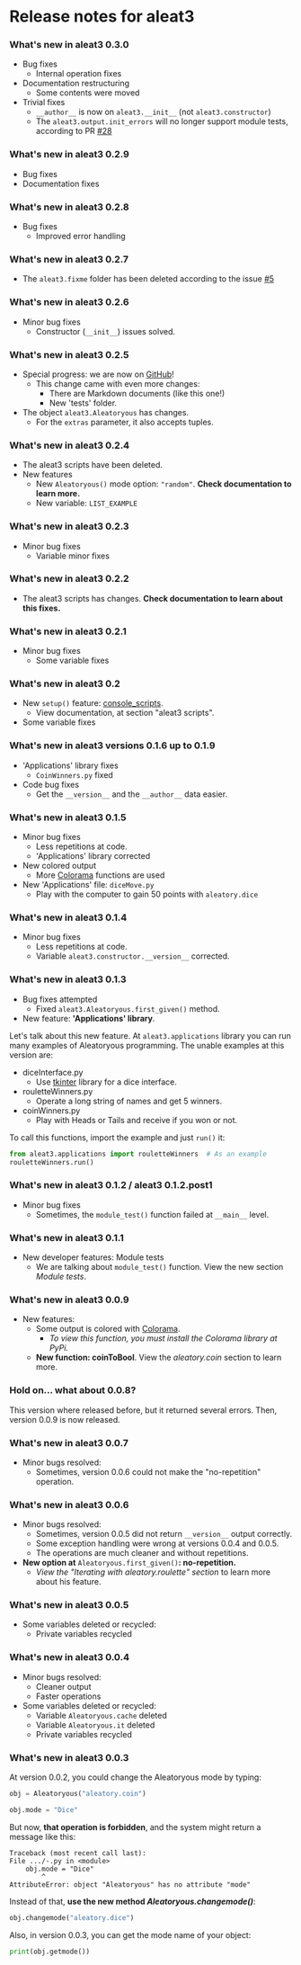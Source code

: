 # Release notes for aleat3

### What's new in aleat3 0.3.0

- Bug fixes
  - Internal operation fixes
- Documentation restructuring
  - Some contents were moved
- Trivial fixes
  - `__author__` is now on `aleat3.__init__` (not `aleat3.constructor`)
  - The `aleat3.output.init_errors` will no longer support module tests, according to PR [\#28](http://github.com/diddileija/aleat3/pull/28)

### What's new in aleat3 0.2.9

- Bug fixes
- Documentation fixes

### What's new in aleat3 0.2.8

- Bug fixes
  - Improved error handling

### What's new in aleat3 0.2.7

- The `aleat3.fixme` folder has been deleted according to the issue [\#5](http://github.com/diddileija/aleat3/issues/5)

### What's new in aleat3 0.2.6

- Minor bug fixes
  - Constructor (`__init__`) issues solved.

### What's new in aleat3 0.2.5

- Special progress: we are now on [GitHub](http://github.com/diddileija/aleat3)!
  - This change came with even more changes:
    - There are Markdown documents (like this one!)
    - New 'tests' folder.
- The object `aleat3.Aleatoryous` has changes.
  - For the `extras` parameter, it also accepts tuples.

### What's new in aleat3 0.2.4

- The aleat3 scripts have been deleted.
- New features
  - New `Aleatoryous()` mode option: `"random"`. __Check documentation to learn more.__
  - New variable: `LIST_EXAMPLE`

### What's new in aleat3 0.2.3

- Minor bug fixes
  - Variable minor fixes

### What's new in aleat3 0.2.2

- The aleat3 scripts has changes. __Check documentation to learn about this fixes.__

### What's new in aleat3 0.2.1

- Minor bug fixes
  - Some variable fixes

### What's new in aleat3 0.2

- New `setup()` feature: [console_scripts](https://packaging.python.org/guides/distributing-packages-using-setuptools/#console-scripts).
  - View documentation, at section "aleat3 scripts".
- Some variable fixes

### What's new in aleat3 versions 0.1.6 up to 0.1.9

- 'Applications' library fixes
  - `CoinWinners.py` fixed
- Code bug fixes
  - Get the `__version__` and the `__author__` data easier.

### What's new in aleat3 0.1.5

- Minor bug fixes
  - Less repetitions at code.
  - 'Applications' library corrected
- New colored output
  - More [Colorama](http://pypi.org/project/colorama) functions are used
- New 'Applications' file: `diceMove.py`
  - Play with the computer to gain 50 points with `aleatory.dice`

### What's new in aleat3 0.1.4

- Minor bug fixes
  - Less repetitions at code.
  - Variable `aleat3.constructor.__version__` corrected.

### What's new in aleat3 0.1.3

- Bug fixes attempted
  - Fixed `aleat3.Aleatoryous.first_given()` method.
- New feature: __'Applications' library__.

Let's talk about this new feature. At `aleat3.applications` library you can run many
examples of Aleatoryous programming. The unable examples at this version are:

- diceInterface.py
  - Use [tkinter](http://docs.python.org/3.8/library/tkinter) library for a dice interface.
- rouletteWinners.py
  - Operate a long string of names and get 5 winners.
- coinWinners.py
  - Play with Heads or Tails and receive if you won or not.

To call this functions, import the example and just `run()` it:

```python
from aleat3.applications import rouletteWinners  # As an example
rouletteWinners.run()
```

### What's new in aleat3 0.1.2 / aleat3 0.1.2.post1

- Minor bug fixes
  - Sometimes, the `module_test()` function failed at `__main__` level.

### What's new in aleat3 0.1.1

- New developer features: Module tests
  - We are talking about `module_test()` function. View the new section _Module tests_.

### What's new in aleat3 0.0.9

- New features:
  - Some output is colored with [Colorama](http://pypi.org/project/colorama).
    - _To view this function, you must install the Colorama library at PyPi._
  - __New function: coinToBool__. View the _aleatory.coin_ section to learn more.

### Hold on... what about 0.0.8?

This version where released before, but it returned several errors. Then, version
0.0.9 is now released.

### What's new in aleat3 0.0.7

- Minor bugs resolved:
  - Sometimes, version 0.0.6 could not make the "no-repetition" operation.

### What's new in aleat3 0.0.6

- Minor bugs resolved:
  - Sometimes, version 0.0.5 did not return `__version__` output correctly.
  - Some exception handling were wrong at versions 0.0.4 and 0.0.5.
  - The operations are much cleaner and without repetitions.
- __New option at__ `Aleatoryous.first_given()`__: no-repetition.__
  - _View the "Iterating with aleatory.roulette" section_ to learn more about his feature.

### What's new in aleat3 0.0.5

- Some variables deleted or recycled:
  - Private variables recycled

### What's new in aleat3 0.0.4

- Minor bugs resolved:
  - Cleaner output
  - Faster operations
- Some variables deleted or recycled:
  - Variable `Aleatoryous.cache` deleted
  - Variable `Aleatoryous.it` deleted
  - Private variables recycled

### What's new in aleat3 0.0.3

At version 0.0.2, you could change the Aleatoryous mode by typing:

```python
obj = Aleatoryous("aleatory.coin")

obj.mode = "Dice"
```

But now, **that operation is forbidden**, and the system might return a message
like this:

```
Traceback (most recent call last):
File .../-.py in <module>
    obj.mode = "Dice"
        ^
AttributeError: object "Aleatoryous" has no attribute "mode"
```

Instead of that, **use the new method _Aleatoryous.changemode()_**:

```python
obj.changemode("aleatory.dice")
```

Also, in version 0.0.3, you can get the mode name of your object:

```python
print(obj.getmode())
```
